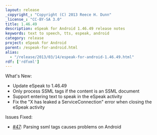 ```yaml
---
layout: release
_copyright_: "Copyright (C) 2013 Reece H. Dunn"
_license_: "CC-BY-SA 3.0"
title: 1.46.49
description: eSpeak for Android 1.46.49 release notes
keywords: text to speech, tts, espeak, android
category: release
project: eSpeak for Android
parent: /espeak-for-android.html
alias:
  - "/release/2013/03/14/espeak-for-android-1.46.49.html"
rdf: ['rdfxml']
---
```


What's New:

*  Update eSpeak to 1.46.49
*  Only process SSML tags if the content is an SSML document
*  Support entering text to speak in the eSpeak activity
*  Fix the "X has leaked a ServiceConnection" error when closing the eSpeak activity

Issues Fixed:

*  [#47](https://github.com/rhdunn/espeak/issues/47): Parsing ssml tags causes problems on Android
